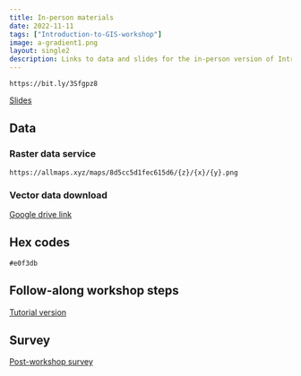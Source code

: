 ```yaml
---
title: In-person materials
date: 2022-11-11
tags: ["Introduction-to-GIS-workshop"]
image: a-gradient1.png
layout: single2
description: Links to data and slides for the in-person version of Introduction to GIS from the Harvard Map Collection.
---
```


`https://bit.ly/3Sfgpz8`

[Slides](https://www.canva.com/design/DAFMSShvkmY/f5HGG-a9NcqjWp6SI85vvg/view?utm_content=DAFMSShvkmY&utm_campaign=designshare&utm_medium=link&utm_source=publishpresent)

## Data

### Raster data service
`https://allmaps.xyz/maps/8d5cc5d1fec615d6/{z}/{x}/{y}.png` 

### Vector data download
[Google drive link](https://drive.google.com/file/d/1cKUtwbPIaWjvI_a_zD-Su_fItkA9u5UT/view)

## Hex codes 
`#e0f3db` 

## Follow-along workshop steps
[Tutorial version](https://mapping.share.library.harvard.edu/resources/new-to-gis/workshop/)

## Survey
[Post-workshop survey](https://harvard.az1.qualtrics.com/jfe/form/SV_8vRE6gtTYybRy5M)

